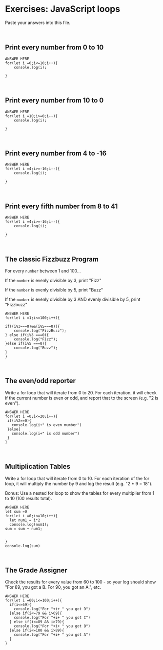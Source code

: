 

# Exercises: JavaScript loops

Paste your answers into this file.

<br>

## Print every number from 0 to 10

```
ANSWER HERE
for(let i =0;i<=10;i++){
    console.log(i);
    
}
```

<br>

## Print every number from 10 to 0

```
ANSWER HERE
for(let i =10;i>=0;i--){
    console.log(i);
    
}
```

<br>

## Print every number from 4 to -16

```
ANSWER HERE
for(let i =4;i>=-16;i--){
    console.log(i);
    
}
```

<br>

## Print every fifth number from 8 to 41

```
ANSWER HERE
for(let i =4;i>=-16;i--){
    console.log(i);
    
}
```

<br>

## The classic Fizzbuzz Program

For every `number` between 1 and 100...

If the `number` is evenly divisible by 3, print "Fizz"

If the `number` is evenly divisible by 5, print "Buzz"

If the `number` is evenly divisible by 3 AND evenly divisible by 5, print "Fizzbuzz"


```
ANSWER HERE
for(let i =1;i<=100;i++){

if((i%3===0)&&(i%5===0)){
    console.log("FizzBuzz");
} else if(i%3 ===0){
    console.log("Fizz");
}else if(i%5 ===0){
    console.log("Buzz");
}
}
```

<br>


## The even/odd reporter

Write a for loop that will iterate from 0 to 20. For each iteration, it will check if the current number is even or odd, and report that to the screen (e.g. "2 is even").

```
ANSWER HERE
for(let i =0;i<=20;i++){
 if(i%2==0){
   console.log(i+" is even number")
 }else{
   console.log(i+" is odd number")
 }
}
```

<br>

## Multiplication Tables

Write a for loop that will iterate from 0 to 10. For each iteration of the for loop, it will multiply the number by 9 and log the result (e.g. "2 * 9 = 18").

Bonus: Use a nested for loop to show the tables for every multiplier from 1 to 10 (100 results total).


```
ANSWER HERE
let sum =0
for(let i =0;i<=10;i++){
  let num1 = i*2
  console.log(num1);
sum = sum + num1;


}
console.log(sum)
```

<br>

## The Grade Assigner

Check the results for every value from 60 to 100 - so your log should show "For 89, you got a B. For 90, you got an A.", etc.

```
ANSWER HERE
for(let i =60;i<=100;i++){
  if(i<=69){
    console.log("For "+i+ " you got D")
  }else if(i<=79 && i>69){
    console.log("For "+i+ " you got C")
  } else if(i<=89 && i>79){
    console.log("For "+i+ " you got B")
  }else if(i<=100 && i>89){
    console.log("For "+i+ " you got A")
  }
}
```
